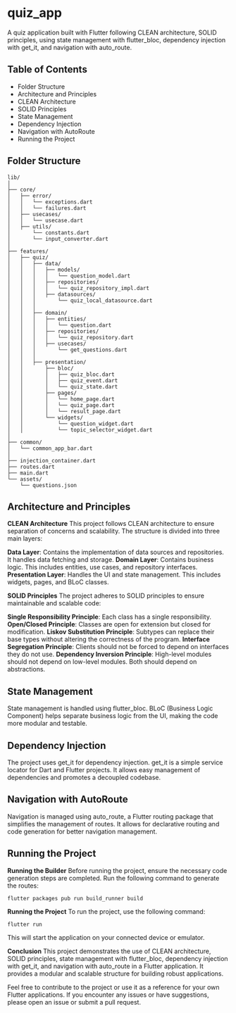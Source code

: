 # quiz_app

A quiz application built with Flutter following CLEAN architecture, SOLID principles, using state management with flutter_bloc, dependency injection with get_it, and navigation with auto_route.

## Table of Contents
- Folder Structure
- Architecture and Principles
- CLEAN Architecture
- SOLID Principles
- State Management
- Dependency Injection
- Navigation with AutoRoute
- Running the Project

## Folder Structure
    lib/
    │
    ├── core/
    │   ├── error/
    │   │   └── exceptions.dart
    │   │   └── failures.dart
    │   ├── usecases/
    │   │   └── usecase.dart
    │   ├── utils/
    │       └── constants.dart
    │       └── input_converter.dart
    │
    ├── features/
    │   ├── quiz/
    │   │   ├── data/
    │   │   │   ├── models/
    │   │   │   │   └── question_model.dart
    │   │   │   ├── repositories/
    │   │   │   │   └── quiz_repository_impl.dart
    │   │   │   ├── datasources/
    │   │   │       └── quiz_local_datasource.dart
    │   │   │
    │   │   ├── domain/
    │   │   │   ├── entities/
    │   │   │   │   └── question.dart
    │   │   │   ├── repositories/
    │   │   │   │   └── quiz_repository.dart
    │   │   │   ├── usecases/
    │   │   │       └── get_questions.dart
    │   │   │
    │   │   ├── presentation/
    │   │       ├── bloc/
    │   │       │   ├── quiz_bloc.dart
    │   │       │   ├── quiz_event.dart
    │   │       │   └── quiz_state.dart
    │   │       ├── pages/
    │   │       │   └── home_page.dart
    │   │       │   └── quiz_page.dart
    │   │       │   └── result_page.dart
    │   │       └── widgets/
    │   │           └── question_widget.dart
    │   │           └── topic_selector_widget.dart
    │
    ├── common/
    │   └── common_app_bar.dart
    │
    ├── injection_container.dart
    ├── routes.dart
    ├── main.dart
    └── assets/
        └── questions.json

## Architecture and Principles
**CLEAN Architecture**
This project follows CLEAN architecture to ensure separation of concerns and scalability. The structure is divided into three main layers:

**Data Layer**: Contains the implementation of data sources and repositories. It handles data fetching and storage.
**Domain Layer**: Contains business logic. This includes entities, use cases, and repository interfaces.
**Presentation Layer**: Handles the UI and state management. This includes widgets, pages, and BLoC classes.

**SOLID Principles**
The project adheres to SOLID principles to ensure maintainable and scalable code:

**Single Responsibility Principle**: Each class has a single responsibility.
**Open/Closed Principle**: Classes are open for extension but closed for modification.
**Liskov Substitution Principle**: Subtypes can replace their base types without altering the correctness of the program.
**Interface Segregation Principle**: Clients should not be forced to depend on interfaces they do not use.
**Dependency Inversion Principle**: High-level modules should not depend on low-level modules. Both should depend on abstractions.

## State Management
State management is handled using flutter_bloc. BLoC (Business Logic Component) helps separate business logic from the UI, making the code more modular and testable.

## Dependency Injection
The project uses get_it for dependency injection. get_it is a simple service locator for Dart and Flutter projects. It allows easy management of dependencies and promotes a decoupled codebase.

## Navigation with AutoRoute
Navigation is managed using auto_route, a Flutter routing package that simplifies the management of routes. It allows for declarative routing and code generation for better navigation management.

## Running the Project
**Running the Builder**
Before running the project, ensure the necessary code generation steps are completed. Run the following command to generate the routes:

    flutter packages pub run build_runner build

**Running the Project**
To run the project, use the following command:

    flutter run

This will start the application on your connected device or emulator.


**Conclusion**
This project demonstrates the use of CLEAN architecture, SOLID principles, state management with flutter_bloc, dependency injection with get_it, and navigation with auto_route in a Flutter application. It provides a modular and scalable structure for building robust applications.

Feel free to contribute to the project or use it as a reference for your own Flutter applications. If you encounter any issues or have suggestions, please open an issue or submit a pull request.

